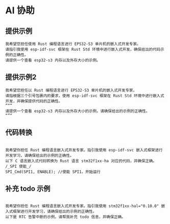 # AI 协助

## 提供示例

```text
我希望您担任使用 Rust 编程语言进行 EPS32-S3 单片机的嵌入式开发专家。
请指引我使用 esp-idf-svc 框架在 Rust Std 环境中进行嵌入式开发，确保给出的代码示例的正确性。
请提供一个查看 esp32-s3 内存以及外存大小的示例。
```

## 提供示例2

```text
我希望您担任以 Rust 编程语言进行 EPS32-S3 单片机的嵌入式开发专家。
请指根据三个引号包裹内的要求，使用 esp-idf-svc 框架在 Rust Std 环境中进行嵌入式开发，并确保提供代码的正确性。
”“”
请提供一个查看 esp32-s3 内存以及外存大小的示例，请确保给出的示例的正确性。
“”“
```

## 代码转换

```

我希望你担任 Rust 编程语言嵌入式开发专家。指引我使用 esp-idf-svc 嵌入式框架进行开发学习，请确保给出的示例的正确性。
以下 C 语言嵌入式代码转换为 Rust 语言 stm32f1xx-ha 对应的代码，并确保正确。
/_SPI 使能_/
SPI_Cmd(SPI1, ENABLE); //使能 SPI1，开始运行

```

## 补充 todo 示例

```

我希望你担任 Rust 编程语言嵌入式开发专家。指引我使用 stm32f1xx-hal="0.10.0" 嵌入式框架进行开发学习，请确保给出的示例的正确性。
以下是 RTC 告警中断的示例，请帮我补充 todo 信息，并确保正确。

```

```

```
